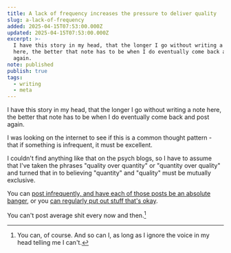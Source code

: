```yaml
---
title: A lack of frequency increases the pressure to deliver quality
slug: a-lack-of-frequency
added: 2025-04-15T07:53:00.000Z
updated: 2025-04-15T07:53:00.000Z
excerpt: >-
  I have this story in my head, that the longer I go without writing a note
  here, the better that note has to be when I do eventually come back and post
  again.
note: published
publish: true
tags:
  - writing
  - meta
---
```

I have this story in my head, that the longer I go without writing a note here, the better that note has to be when I do eventually come back and post again. 

I was looking on the internet to see if this is a common thought pattern - that if something is infrequent, it must be excellent.

I couldn't find anything like that on the psych blogs, so I have to assume that I've taken the phrases "quality over quantity" or "quantity over quality" and turned that in to believing "quantity" and "quality" must be mutually exclusive.

You can [post infrequently, and have each of those posts be an absolute banger](https://www.oliverburkeman.com/the-imperfectionist), or you [can regularly put out stuff that's okay](https://seths.blog/). 

You can't post average shit every now and then.[^1]

[^1]: You can, of course. And so can I, as long as I ignore the voice in my head telling me I can't.
